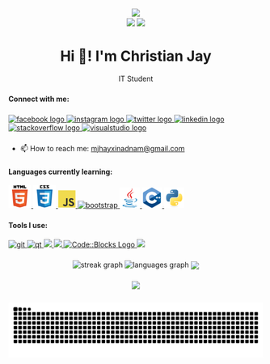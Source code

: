 <!--
**cjaayy/cjaayy** is a ✨ _special_ ✨ repository because its `README.md` (this file) appears on your GitHub profile.

- 🔭 I’m currently working on ...
- 🌱 I’m currently learning ...
- 👯 I’m looking to collaborate on ...
- 🤔 I’m looking for help with ...
- 💬 Ask me about ...
- 😄 Pronouns: ...
- ⚡ Fun fact: ... 
-->


###

<div align="center">
<img src="https://github.com/cjaayy/cjaayy/assets/142402011/11eeda48-8d8c-407a-a78a-39413b982a35"/>
</div>
  
<div align="center">
<img src="https://github.com/cjaayy/cjaayy/assets/142402011/cdb844e4-d04a-4037-9f53-5fd22c71e940">
<img src="https://user-images.githubusercontent.com/73097560/115834477-dbab4500-a447-11eb-908a-139a6edaec5c.gif"/>
<h1 align="center">Hi 👋! I'm Christian Jay</h1>
<p align="center">IT Student</p>
</div>

###

<h4 align="left">Connect with me:</h4>

###

<div align="left">
<a href="https://web.facebook.com/christianjay.mandani.3?_rdc=1&_rdr" target="_blank">
<img src="https://raw.githubusercontent.com/maurodesouza/profile-readme-generator/master/src/assets/icons/social/facebook/default.svg" width="47" height="35" alt="facebook logo"  />
</a>
<a href="https://www.instagram.com/cjaaayy__" target="_blank">
<img src="https://raw.githubusercontent.com/maurodesouza/profile-readme-generator/master/src/assets/icons/social/instagram/default.svg" width="47" height="35" alt="instagram logo"  />
</a>
<a href="https://twitter.com/cjaym__" target="_blank">
<img src="https://raw.githubusercontent.com/maurodesouza/profile-readme-generator/master/src/assets/icons/social/twitter/default.svg" width="47" height="35" alt="twitter logo"  />
</a>
<a href="https://www.linkedin.com/in/cjaym/" target="_blank">
  <img src="https://raw.githubusercontent.com/maurodesouza/profile-readme-generator/master/src/assets/icons/social/linkedin/default.svg" width="47" height="35" alt="linkedin logo"  />
</a>
<a href="https://stackoverflow.com/users/22815563/christian-jay-mandani" target="_blank">
<img src="https://raw.githubusercontent.com/maurodesouza/profile-readme-generator/master/src/assets/icons/social/stackoverflow/default.svg" width="47" height="35" alt="stackoverflow logo"  />
</a>
<a href="https://app.vsaex.visualstudio.com/me?mkt=en-US" target="_blank">
<img src="https://raw.githubusercontent.com/maurodesouza/profile-readme-generator/master/src/assets/icons/social/visualstudio/default.svg" width="47" height="35" alt="visualstudio logo"  />
</a>
</div>

###

- 📫 How to reach me: [mjhayxinadnam@gmail.com](mailto:mjhayxinadnam@gmail.com)

###

<h4 align="left">Languages currently learning:</h4>
  <a href="https://www.w3schools.com/html/" target="_blank" rel="noreferrer"> <img src="https://raw.githubusercontent.com/devicons/devicon/master/icons/html5/html5-original-wordmark.svg" 
     alt="html5" width="45" height="45"/> </a>
  <a href="https://www.w3schools.com/css/" target="_blank" rel="noreferrer"> <img src="https://raw.githubusercontent.com/devicons/devicon/master/icons/css3/css3-original-wordmark.svg" 
     alt="css3" width="45" height="45"/> </a>
  <a href="https://www.w3schools.com/js/" target="_blank" rel="noreferrer"> <img 
     src="https://raw.githubusercontent.com/devicons/devicon/master/icons/javascript/javascript-original.svg" alt="javascript" width="35" height="35"/> </a>
  <a align="left"> <a href="https://getbootstrap.com" target="_blank" rel="noreferrer"> <img src="https://github.com/cjaayy/cjaayy/assets/142402011/536874af-0771-40f5-9416-5e4f8c157403" 
     alt="bootstrap" width="40" height="40"/a> </a>
  <a href="https://www.java.com" target="_blank" rel="noreferrer"> <img src="https://raw.githubusercontent.com/devicons/devicon/master/icons/java/java-original.svg" alt="java" width="40" 
     height="40"/a> </a>
  <a href="https://www.w3schools.com/cpp/" target="_blank" rel="noreferrer"> <img src="https://raw.githubusercontent.com/devicons/devicon/master/icons/cplusplus/cplusplus-original.svg" 
     alt="cplusplus"width="40" height="40"/> </a>
  <a href="https://www.python.org" target="_blank" rel="noreferrer"> <img src="https://raw.githubusercontent.com/devicons/devicon/master/icons/python/python-original.svg" alt="python" 
    width="40" height="40"/></a>
  </div>

   ### 
  
  <h4 align="left">Tools I use:</h4>
  <a href="https://git-scm.com/" target="_blank" rel="noreferrer"> <img src="https://www.vectorlogo.zone/logos/git-scm/git-scm-icon.svg" alt="git" width="35" height="35"/> </a> 
  <a href="https://www.qt.io/" target="_blank" rel="noreferrer"> <img src="https://upload.wikimedia.org/wikipedia/commons/0/0b/Qt_logo_2016.svg" alt="qt" width="35" height="35"/> </a>
  <a href="https://code.visualstudio.com/" target="_blank"> <img src="https://github.com/cjaayy/cjaayy/assets/142402011/5d7735e1-2398-4024-8b00-01b213f00c67" style="width:40px; height: 
  auto;">
  <a href="https://visualstudio.microsoft.com/vs/" target="_blank"> <img src="https://github.com/cjaayy/cjaayy/assets/142402011/607c6c99-8d10-4b49-9683-9f8a330517ac" style="width:40px; 
  height: auto;">
  <a href="https://www.codeblocks.org/" target="_blank"> <img src="https://github.com/cjaayy/cjaayy/assets/142402011/06a48f51-4ea5-4739-872f-5a861caba27b" alt="Code::Blocks Logo" 
  style="width:40px; height: auto;">
  <a href="https://www.arduino.cc/en/software" target="_blank"> <img src="https://github.com/cjaayy/cjaayy/assets/142402011/bcb4f672-d87e-455e-93a3-91c69d87311c" style="width:40px; 
  height: auto;">
  </a>
  </div>

  ###

 <div align="center">
  <img src="https://streak-stats.demolab.com?user=cjaayy&locale=en&mode=daily&theme=dracula&hide_border=false&border_radius=5" height="200" alt="streak graph"  />
  <img src="https://github-readme-stats.vercel.app/api/top-langs?username=cjaayy&locale=en&hide_title=false&layout=compact&card_width=320&langs_count=100&theme=dracula&hide_border=false" 
  height="200" alt="languages graph"  />

 <img align="center" src="http://github-profile-summary-cards.vercel.app/api/cards/profile-details?username=cjaayy&theme=2077" height="180em" />
 </div>

###

<div align="center">
<img src="https://quotes-github-readme.vercel.app/api?type=horizontal&theme=radical"/>
</div>

###

<img src="https://raw.githubusercontent.com/cjaayy/cjaayy/output/snake.svg" alt="Snake animation" />

###
